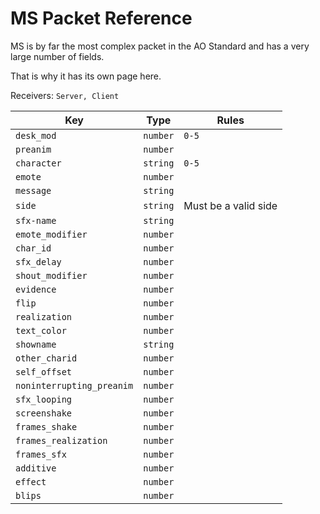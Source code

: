 # MS Packet Reference

MS is by far the most complex packet in the AO Standard and has a very large number of fields.

That is why it has its own page here.

Receivers: `Server, Client`

| Key                       | Type     | Rules                |
|---------------------------|----------|----------------------|
| `desk_mod`                | `number` | `0-5`                |
| `preanim`                 | `number` |                      |
| `character`               | `string` | `0-5`                |
| `emote`                   | `number` |                      |
| `message`                 | `string` |                      |
| `side`                    | `string` | Must be a valid side |
| `sfx-name`                | `string` |                      |
| `emote_modifier`          | `number` |                      |
| `char_id`                 | `number` |                      |
| `sfx_delay`               | `number` |                      |
| `shout_modifier`          | `number` |                      |
| `evidence`                | `number` |                      |
| `flip`                    | `number` |                      |
| `realization`             | `number` |                      |
| `text_color`              | `number` |                      |
| `showname`                | `string` |                      |
| `other_charid`            | `number` |                      |
| `self_offset`             | `number` |                      |
| `noninterrupting_preanim` | `number` |                      |
| `sfx_looping`             | `number` |                      |
| `screenshake`             | `number` |                      |
| `frames_shake`            | `number` |                      |
| `frames_realization`      | `number` |                      |
| `frames_sfx`              | `number` |                      |
| `additive`                | `number` |                      |
| `effect`                  | `number` |                      |
| `blips`                   | `number` |                      |
